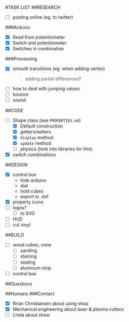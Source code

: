 #TASK LIST
##RESEARCH
+ [ ] posting online (eg. to twitter)

###Arduino
+ [x] Read from potentiometer
+ [x] Switch and potentiometer
+ [x] Switches in combination

###Processing
+ [x] smooth transitions (eg. when adding vertex)
  > adding partial differences?
+ [ ] how to deal with jumping values
+ [ ] bounce
+ [ ] sound

##CODE
+ [ ] Shape class (see `PROPERTIES.md`)
  + [x] Default construction
  + [x] getters/setters
  + [x] `display` method
  + [x] `update` method
  + [ ] physics (look into libraries for this)
+ [x] switch combinations

##DESIGN
+ [x] control box
  - hide arduino
  - dial
  - hold cubes
  - export to .dxf
+ [x] property icons
+ [ ] logos?
  - [ ] to SVG
+ [ ] HUD
+ [ ] cut vinyl

##BUILD
+ [ ] wood cubes, cone
  - [ ] sanding
  - [ ] staining
  - [ ] sealing
  - [ ] aluminum strip
+ [ ] control box

##Questions

##Humans
###Contact
- [x] Brian Christiansen about using shop
- [x] Mechanical engineering about laser & plasma cutters
- [ ] Linda about show